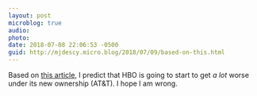 ```yaml
---
layout: post
microblog: true
audio: 
photo: 
date: 2018-07-08 22:06:53 -0500
guid: http://mjdescy.micro.blog/2018/07/09/based-on-this.html
---
```

Based on [this article](https://www.nytimes.com/2018/07/08/business/media/hbo-att-merger.html), I predict that HBO is going to start to get _a lot_ worse under its new ownership (AT&T). I hope I am wrong.
